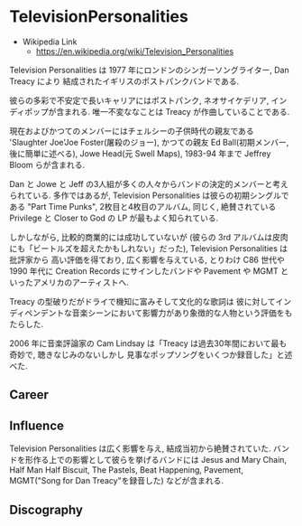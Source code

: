 # TelevisionPersonalities
* Wikipedia Link
    * https://en.wikipedia.org/wiki/Television_Personalities

Television Personalities は 1977 年にロンドンのシンガーソングライター, Dan Treacy により
結成されたイギリスのポストパンクバンドである.

彼らの多彩で不安定で長いキャリアにはポストパンク, ネオサイケデリア, インディポップが含まれる.
唯一不変ななことは Treacy が作曲していることである.

現在およびかつてのメンバーにはチェルシーの子供時代の親友である 'Slaughter Joe'Joe Foster(屠殺のジョー),
かつての親友 Ed Ball(初期メンバー, 後に簡単に述べる), Jowe Head(元 Swell Maps), 1983-94 年まで Jeffrey Bloom
らが含まれる.

Dan と Jowe と Jeff の3人組が多くの人々からバンドの決定的メンバーと考えられている.
多作ではあるが, Television Personalities は彼らの初期シングルである "Part Time Punks", 2枚目と4枚目のアルバム,
同じく, 絶賛されている Privilege と Closer to God の LP が最もよく知られている.

しかしながら, 比較的商業的には成功していないが
(彼らの 3rd アルバムは皮肉にも「ビートルズを超えたかもしれない」だった), Television Personalities は批評家から
高い評価を得ており, 広く影響を与えている, とりわけ C86 世代や 1990 年代に Creation Records にサインしたバンドや
Pavement や  MGMT といったアメリカのアーティストへ.

Treacy の型破りだがドライで機知に富みそして文化的な歌詞は
彼に対してインディペンデントな音楽シーンにおいて影響力があり象徴的な人物という評価をもたらした.

2006 年に音楽評論家の Cam Lindsay は「Treacy は過去30年間において最も奇妙で, 聴きなじみのないしかし
見事なポップソングをいくつか録音した」と述べた.

## Career

## Influence
Television Personalities は広く影響を与え, 結成当初から絶賛されていた.
バンドを形作る上での影響として彼らを挙げるバンドには Jesus and Mary Chain,
Half Man Half Biscuit, The Pastels, Beat Happening, Pavement, MGMT("Song for Dan Treacy"を録音した)
などが含まれる.

## Discography
